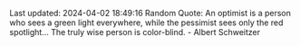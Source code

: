 Last updated: 2024-04-02 18:49:16
Random Quote: An optimist is a person who sees a green light everywhere, while the pessimist sees only the red spotlight... The truly wise person is color-blind. - Albert Schweitzer